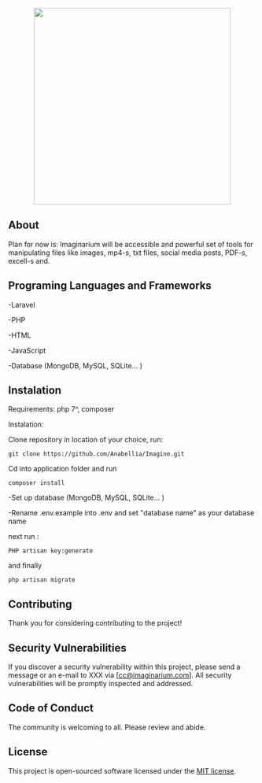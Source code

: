 <p align="center"><a href="https://laravel.com" target="_blank"><img src="https://i.imgur.com/rpFHcyF.jpg" width="400" high="400"></a></p>

<p align="center">
<!-- <a href="https://travis-ci.org/laravel/framework"><img src="https://travis-ci.org/laravel/framework.svg" alt="Build Status"></a>
<a href="https://packagist.org/packages/laravel/framework"><img src="https://img.shields.io/packagist/dt/laravel/framework" alt="Total Downloads"></a>
<a href="https://packagist.org/packages/laravel/framework"><img src="https://img.shields.io/packagist/v/laravel/framework" alt="Latest Stable Version"></a>
<a href="https://packagist.org/packages/laravel/framework"><img src="https://img.shields.io/packagist/l/laravel/framework" alt="License"></a> -->
</p>

## About

Plan for now is:
Imaginarium will be accessible and powerful set of tools for manipulating files like images, mp4-s, txt files, social media posts, PDF-s, excell-s and.


## Programing Languages and Frameworks

-Laravel

-PHP

-HTML

-JavaScript

-Database (MongoDB, MySQL, SQLite... )

## Instalation

Requirements: php 7^, composer

Instalation:

Clone repository in location of your choice, run:


    git clone https://github.com/Anabellia/Imagine.git

Cd into application folder and run
    
    composer install

-Set up database (MongoDB, MySQL, SQLite... )

-Rename .env.example into .env and set "database name" as your database name

next run :

    PHP artisan key:generate

and finally

    php artisan migrate



## Contributing

Thank you for considering contributing to the project!


## Security Vulnerabilities

If you discover a security vulnerability within this project, please send a message or an e-mail to XXX via [cc@imaginarium.com]. All security vulnerabilities will be promptly inspected and addressed.

## Code of Conduct

The community is welcoming to all. Please review and abide.

## License

This project is open-sourced software licensed under the [MIT license](https://opensource.org/licenses/MIT).